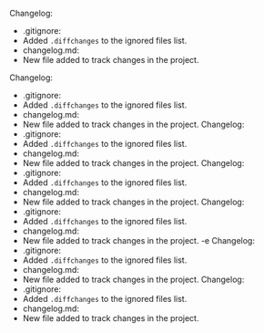  Changelog:
- .gitignore:  
- Added `.diffchanges` to the ignored files list.
- changelog.md:  
- New file added to track changes in the project.

Changelog:
- .gitignore:  
- Added `.diffchanges` to the ignored files list.
- changelog.md:  
- New file added to track changes in the project.
Changelog:
- .gitignore:  
- Added `.diffchanges` to the ignored files list.
- changelog.md:  
- New file added to track changes in the project.
Changelog:
- .gitignore:  
- Added `.diffchanges` to the ignored files list.
- changelog.md:  
- New file added to track changes in the project.
Changelog:
- .gitignore:  
- Added `.diffchanges` to the ignored files list.
- changelog.md:  
- New file added to track changes in the project.
-e Changelog:
- .gitignore:  
- Added `.diffchanges` to the ignored files list.
- changelog.md:  
- New file added to track changes in the project.
Changelog:
- .gitignore:  
- Added `.diffchanges` to the ignored files list.
- changelog.md:  
- New file added to track changes in the project.
